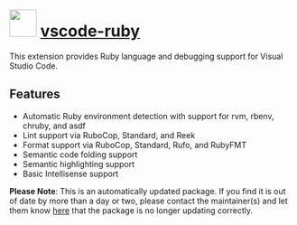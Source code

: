 ﻿# <img src="https://cdn.jsdelivr.net/gh/mkevenaar/chocolatey-packages@4c92376717cc7ed4f3e733b98eed0fd4ee4e0535/icons/vscode-ruby.png" width="48" height="48"/> [vscode-ruby](https://community.chocolatey.org/packages/vscode-ruby)

This extension provides Ruby language and debugging support for Visual Studio Code.

## Features

- Automatic Ruby environment detection with support for rvm, rbenv, chruby, and asdf
- Lint support via RuboCop, Standard, and Reek
- Format support via RuboCop, Standard, Rufo, and RubyFMT
- Semantic code folding support
- Semantic highlighting support
- Basic Intellisense support

**Please Note**: This is an automatically updated package. If you find it is
out of date by more than a day or two, please contact the maintainer(s) and
let them know [here](https://github.com/mkevenaar/chocolatey-packages/issues) that the package is no longer updating correctly.
